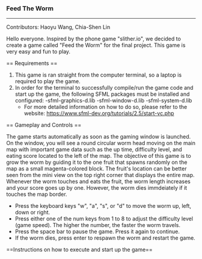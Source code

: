 ### Feed The Worm ###
-------------------
Contributors: Haoyu Wang, Chia-Shen Lin

Hello everyone. Inspired by the phone game "slither.io", we decided to create a game called "Feed the Worm" for the final project. This game is very easy and fun to play.

== Requirements ==

1. This game is ran straight from the computer terminal, so a laptop is required to play the game.
2. In order for the terminal to successfully compile/run the game code and start up the game, the following SFML packages must be installed and configured:
-sfml-graphics-d.lib
-sfml-window-d.lib
-sfml-system-d.lib
    * For more detailed information on how to do so, please refer to the website:
    https://www.sfml-dev.org/tutorials/2.5/start-vc.php

== Gameplay and Controls ==

The game starts automatically as soon as the gaming window is launched. On the window, you will see a round circular worm head moving on the main map with important game data such as the up time, difficulty level, and eating score located to the left of the map. The objective of this game is to grow the worm by guiding it to the one fruit that spawns randomly on the map as a small magenta-colored block. The fruit's location can be better seen from the mini view on the top right corner that displays the entire map. Whenever the worm touches and eats the fruit, the worm length increases and your score goes up by one. However, the worm dies immdeiately if it touches the map border.
  
  * Press the keyboard keys "w", "a", "s", or "d" to move the worm up, left, down or right.
  * Press either one of the num keys from 1 to 8 to adjust the difficulty level (game speed). The higher the number, the faster the worm travels.
  * Press the space bar to pause the game. Press it again to continue.
  * If the worm dies, press enter to respawn the worm and restart the game.

==Instructions on how to execute and start up the game==
